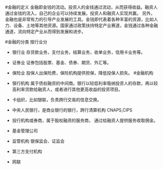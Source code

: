 #金融的定义
金融即金钱的流动。投资人的金钱通过流动，从而获得收益。融资人通过金钱的流入，自己的企业可以持续发展。投资人和融资人实现共赢。
另外，金融也是非常有力的引导产业发展的工具。金钱即代表着各种丰富的资源，比如人力、设备、土地等其他资源。国家通过政策扶持特定产业赛道，金钱通过各种金融通道，流向特定产业从而得到发展和进步。

#金融的分类
按行业分
- 银行业
	存贷款业务，支付业务，结算业务，收单业务，信用卡业务等。
- 证券业
	证券包括股票、基金、债券、期货、外汇等。

- 保险业
	投保人出保险费，保险机构提供担保，降低投保人损失。
#金融机构
- 银行机构
	属于债权融资的中间商。银行以较低利率吸纳投资人的存款，再以较高利率贷款给融资人，或者进行其他更高收益的投资项目。
- 卡组织，比如银联，负责跨行交易的信息交换。
- 中央人民银行，是商业银行的银行，跨行清算机构
CNAPS,CIPS
- 投行机构或券商，属于股权融资的服务商，
	通过给融资人提供服务收取佣金。
- 基金管理公司
- 监管机构
银保监会、证监会
- 第三方支付机构
- 网联

